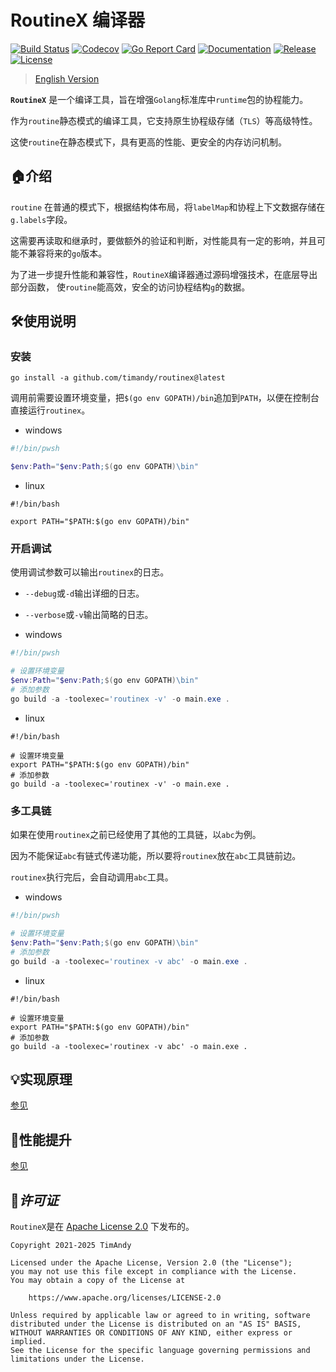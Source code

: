 # RoutineX 编译器

[![Build Status](https://github.com/timandy/routinex/actions/workflows/build.yml/badge.svg)](https://github.com/timandy/routinex/actions)
[![Codecov](https://codecov.io/gh/timandy/routinex/branch/main/graph/badge.svg)](https://app.codecov.io/gh/timandy/routinex)
[![Go Report Card](https://goreportcard.com/badge/github.com/timandy/routinex)](https://goreportcard.com/report/github.com/timandy/routinex)
[![Documentation](https://pkg.go.dev/badge/github.com/timandy/routinex.svg)](https://pkg.go.dev/github.com/timandy/routinex)
[![Release](https://img.shields.io/github/release/timandy/routinex.svg)](https://github.com/timandy/routinex/releases)
[![License](https://img.shields.io/github/license/timandy/routinex.svg)](https://github.com/timandy/routinex/blob/main/LICENSE)

> [English Version](README.md)

**`RoutineX`** 是一个编译工具，旨在增强`Golang`标准库中`runtime`包的协程能力。

作为`routine`静态模式的编译工具，它支持原生协程级存储（`TLS`）等高级特性。

这使`routine`在静态模式下，具有更高的性能、更安全的内存访问机制。

## :house:介绍

`routine` 在普通的模式下，根据结构体布局，将`labelMap`和协程上下文数据存储在`g.labels`字段。

这需要再读取和继承时，要做额外的验证和判断，对性能具有一定的影响，并且可能不兼容将来的`go`版本。

为了进一步提升性能和兼容性，`RoutineX`编译器通过源码增强技术，在底层导出部分函数，
使`routine`能高效，安全的访问协程结构`g`的数据。

## :hammer_and_wrench:使用说明

### 安装

```shell
go install -a github.com/timandy/routinex@latest
```

调用前需要设置环境变量，把`$(go env GOPATH)/bin`追加到`PATH`，以便在控制台直接运行`routinex`。

- windows

```powershell
#!/bin/pwsh

$env:Path="$env:Path;$(go env GOPATH)\bin"
```

- linux

```shell
#!/bin/bash

export PATH="$PATH:$(go env GOPATH)/bin"
```

### 开启调试

使用调试参数可以输出`routinex`的日志。

- `--debug`或`-d`输出详细的日志。
- `--verbose`或`-v`输出简略的日志。

- windows

```powershell
#!/bin/pwsh

# 设置环境变量
$env:Path="$env:Path;$(go env GOPATH)\bin"
# 添加参数
go build -a -toolexec='routinex -v' -o main.exe .
```

- linux

```shell
#!/bin/bash

# 设置环境变量
export PATH="$PATH:$(go env GOPATH)/bin"
# 添加参数
go build -a -toolexec='routinex -v' -o main.exe .
```

### 多工具链

如果在使用`routinex`之前已经使用了其他的工具链，以`abc`为例。

因为不能保证`abc`有链式传递功能，所以要将`routinex`放在`abc`工具链前边。

`routinex`执行完后，会自动调用`abc`工具。

- windows

```powershell
#!/bin/pwsh

# 设置环境变量
$env:Path="$env:Path;$(go env GOPATH)\bin"
# 添加参数
go build -a -toolexec='routinex -v abc' -o main.exe .
```

- linux

```shell
#!/bin/bash

# 设置环境变量
export PATH="$PATH:$(go env GOPATH)/bin"
# 添加参数
go build -a -toolexec='routinex -v abc' -o main.exe .
```

## :bulb:实现原理

[参见](docs/PRINCIPLE_zh.md)

## :rocket:性能提升

[参见](docs/PERFORMANCE_zh.md)

## :scroll:*许可证*

`RoutineX`是在 [Apache License 2.0](LICENSE) 下发布的。

```
Copyright 2021-2025 TimAndy

Licensed under the Apache License, Version 2.0 (the "License");
you may not use this file except in compliance with the License.
You may obtain a copy of the License at

    https://www.apache.org/licenses/LICENSE-2.0

Unless required by applicable law or agreed to in writing, software
distributed under the License is distributed on an "AS IS" BASIS,
WITHOUT WARRANTIES OR CONDITIONS OF ANY KIND, either express or implied.
See the License for the specific language governing permissions and
limitations under the License.
```
